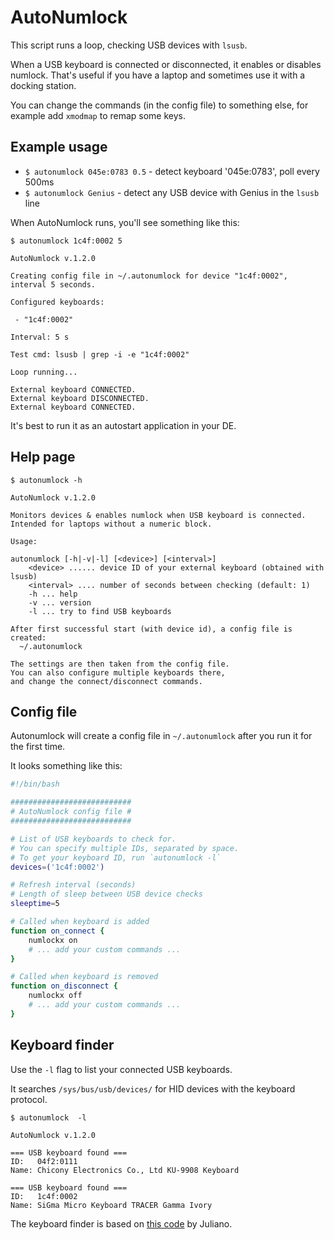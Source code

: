 AutoNumlock
===========

This script runs a loop, checking USB devices with `lsusb`.

When a USB keyboard is connected or disconnected, it enables or disables numlock.
That's useful if you have a laptop and sometimes use it with a docking station.

You can change the commands (in the config file) to something else, for example add `xmodmap` to remap some keys.


Example usage
-------------

- `$ autonumlock 045e:0783 0.5` - detect keyboard '045e:0783', poll every 500ms
- `$ autonumlock Genius` - detect any USB device with Genius in the `lsusb` line

When AutoNumlock runs, you'll see something like this:

```none
$ autonumlock 1c4f:0002 5

AutoNumlock v.1.2.0

Creating config file in ~/.autonumlock for device "1c4f:0002", interval 5 seconds.

Configured keyboards:

 - "1c4f:0002"

Interval: 5 s

Test cmd: lsusb | grep -i -e "1c4f:0002"

Loop running...

External keyboard CONNECTED.
External keyboard DISCONNECTED.
External keyboard CONNECTED.

```

It's best to run it as an autostart application in your DE.


Help page
---------

```none
$ autonumlock -h

AutoNumlock v.1.2.0

Monitors devices & enables numlock when USB keyboard is connected.
Intended for laptops without a numeric block.

Usage:

autonumlock [-h|-v|-l] [<device>] [<interval>]
    <device> ...... device ID of your external keyboard (obtained with lsusb)
    <interval> .... number of seconds between checking (default: 1)
    -h ... help
    -v ... version
    -l ... try to find USB keyboards

After first successful start (with device id), a config file is created:
  ~/.autonumlock

The settings are then taken from the config file.
You can also configure multiple keyboards there,
and change the connect/disconnect commands.

```


Config file
-----------

Autonumlock will create a config file in `~/.autonumlock` after you run it for the first time.

It looks something like this:

```bash
#!/bin/bash

###########################
# AutoNumlock config file #
###########################

# List of USB keyboards to check for.
# You can specify multiple IDs, separated by space.
# To get your keyboard ID, run `autonumlock -l`
devices=('1c4f:0002')

# Refresh interval (seconds)
# Length of sleep between USB device checks
sleeptime=5

# Called when keyboard is added
function on_connect {
	numlockx on
	# ... add your custom commands ...
}

# Called when keyboard is removed
function on_disconnect {
	numlockx off
	# ... add your custom commands ...
}

```


Keyboard finder
---------------

Use the `-l` flag to list your connected USB keyboards.

It searches `/sys/bus/usb/devices/` for HID devices with the keyboard protocol.

```none
$ autonumlock  -l

AutoNumlock v.1.2.0

=== USB keyboard found ===
ID:   04f2:0111
Name: Chicony Electronics Co., Ltd KU-9908 Keyboard

=== USB keyboard found ===
ID:   1c4f:0002
Name: SiGma Micro Keyboard TRACER Gamma Ivory

```

The keyboard finder is based on [this code](http://serverfault.com/a/126325/255963) by Juliano.
